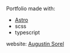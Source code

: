 Portfolio made with:
* [Astro](https://astro.build)
* scss 
* typescript

website: [Augustin Sorel](https://www.augustin-sorel.com)
